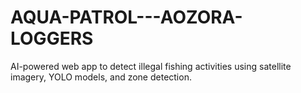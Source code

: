 # AQUA-PATROL---AOZORA-LOGGERS
AI-powered web app to detect illegal fishing activities using satellite imagery, YOLO models, and zone detection.
